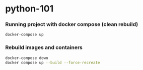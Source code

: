 # python-101

### Running project with docker compose (clean rebuild)
```bash
docker-compose up
```


### Rebuild images and containers
```bash
docker-compose down
docker compose up --build --force-recreate
```
